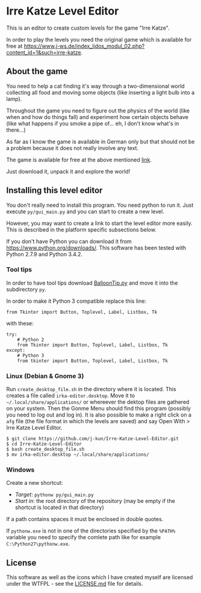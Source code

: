 # Irre Katze Level Editor

This is an editor to create custom levels for the game "Irre Katze".

In order to play the levels you need the original game which is available for free at https://www.j-ws.de/index_lidos_modul_02.php?content_id=1&such=irre-katze.


## About the game

You need to help a cat finding it's way through a two-dimensional world collecting all food and moving some objects (like inserting a light bulb into a lamp).

Throughout the game you need to figure out the physics of the world (like when and how do things fall) and experiment how certain objects behave (like what happens if you smoke a pipe of... eh, I don't know what's in there...)

As far as I know the game is available in German only but that should not be a problem because it does not really involve any text.

The game is available for free at the above mentioned [link](https://www.j-ws.de/index_lidos_modul_02.php?content_id=1&such=irre-katze).

Just download it, unpack it and explore the world!


## Installing this level editor

You don't really need to install this program.
You need python to run it.
Just execute `py/gui_main.py` and you can start to create a new level.

However, you may want to create a link to start the level editor more easily. This is described in the platform specific subsections below.

If you don't have Python you can download it from https://www.python.org/downloads/.
This software has been tested with Python 2.7.9 and Python 3.4.2.

### Tool tips
In order to have tool tips download [BalloonTip.py](https://github.com/emcek/pyton/blob/master/BalloonTip.py) and move it into the subdirectory `py`.

In order to make it Python 3 compatible replace this line:
```
from Tkinter import Button, Toplevel, Label, Listbox, Tk
```
with these:
```
try:
    # Python 2
    from Tkinter import Button, Toplevel, Label, Listbox, Tk
except:
    # Python 3
    from tkinter import Button, Toplevel, Label, Listbox, Tk
```


### Linux (Debian & Gnome 3)

Run `create_desktop_file.sh` in the directory where it is located.
This creates a file called `irka-editor.desktop`. 
Move it to `~/.local/share/applications/` or whereever the dektop files are gathered on your system.
Then the Gonme Menu should find this program (possibly you need to log out and log in).
It is also possible to make a right click on a `afg` file (the file format in which the levels are saved) and say Open With > Irre Katze Level Editor.

```
$ git clone https://github.com/j-kun/Irre-Katze-Level-Editor.git
$ cd Irre-Katze-Level-Editor
$ bash create_desktop_file.sh
$ mv irka-editor.desktop ~/.local/share/applications/
```

### Windows

Create a new shortcut:
- *Target*: `pythonw py/gui_main.py`
- *Start in*: the root directory of the repository (may be empty if the shortcut is located in that directory)

If a path contains spaces it must be enclosed in double quotes.

If `pythonw.exe` is not in one of the directories specified by the `%PATH%` variable you need to specify the comlete path like for example `C:\Python27\pythonw.exe`.


## License

This software as well as the icons which I have created myself are licensed under the WTFPL - see the [LICENSE.md](LICENSE.md) file for details.

